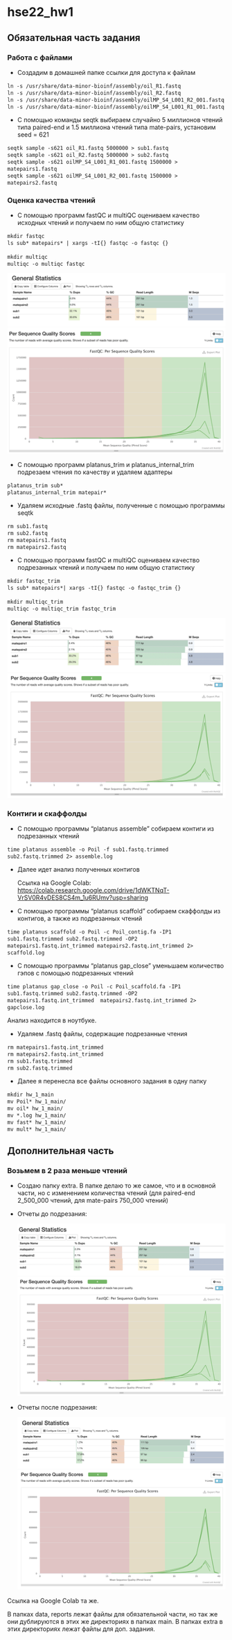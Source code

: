 # hse22_hw1

## Обязательная часть задания 
### Работа с файлами

- Создадим в домашней папке ссылки для доступа к файлам

```
ln -s /usr/share/data-minor-bioinf/assembly/oil_R1.fastq
ln -s /usr/share/data-minor-bioinf/assembly/oil_R2.fastq
ln -s /usr/share/data-minor-bioinf/assembly/oilMP_S4_L001_R2_001.fastq
ln -s /usr/share/data-minor-bioinf/assembly/oilMP_S4_L001_R1_001.fastq
```

- С помощью команды seqtk выбираем случайно 5 миллионов чтений типа paired-end и 1.5 миллиона чтений типа mate-pairs, установим seed = 621


```
seqtk sample -s621 oil_R1.fastq 5000000 > sub1.fastq
seqtk sample -s621 oil_R2.fastq 5000000 > sub2.fastq
seqtk sample -s621 oilMP_S4_L001_R1_001.fastq 1500000 > matepairs1.fastq
seqtk sample -s621 oilMP_S4_L001_R2_001.fastq 1500000 > matepairs2.fastq
```

### Оценка качества чтений 

- С помощью программ fastQC и multiQC оцениваем качество исходных чтений и получаем по ним общую статистику

```
mkdir fastqc
ls sub* matepairs* | xargs -tI{} fastqc -o fastqc {}

mkdir multiqc
multiqc -o multiqc fastqc
```

![Скрин_1](https://github.com/XeniaMishina/hse22_hw1/blob/main/screenshots/general_main_1.png)
![Скрин_2](https://github.com/XeniaMishina/hse22_hw1/blob/main/screenshots/quality_score_main_1.png)


- С помощью программ platanus_trim и platanus_internal_trim подрезаем чтения по качеству и удаляем адаптеры

```
platanus_trim sub*
platanus_internal_trim matepair*
```
- Удаляем исходные .fastq файлы, полученные с помощью программы seqtk
```
rm sub1.fastq
rm sub2.fastq
rm matepairs1.fastq 
rm matepairs2.fastq
```

- С помощью программ fastQC и multiQC оцениваем качество подрезанных чтений и получаем по ним общую статистику
```
mkdir fastqc_trim
ls sub* matepairs*| xargs -tI{} fastqc -o fastqc_trim {}

mkdir multiqc_trim
multiqc -o multiqc_trim fastqc_trim
```

![Скрин_3](https://github.com/XeniaMishina/hse22_hw1/blob/main/screenshots/general_main_2.png)
![Скрин_4](https://github.com/XeniaMishina/hse22_hw1/blob/main/screenshots/quality_score_main_2.png)


### Контиги и скаффолды

- С помощью программы “platanus assemble” собираем контиги из подрезанных чтений
```
time platanus assemble -o Poil -f sub1.fastq.trimmed sub2.fastq.trimmed 2> assemble.log
```
- Далее идет анализ полученных контигов

  Ссылка на Google Colab: https://colab.research.google.com/drive/1dWKTNqT-VrSV0R4vDES8CS4m_1u6RUmv?usp=sharing

- С помощью программы “platanus scaffold” собираем скаффолды из контигов, а также из подрезанных чтений
```
time platanus scaffold -o Poil -c Poil_contig.fa -IP1 sub1.fastq.trimmed sub2.fastq.trimmed -OP2 matepairs1.fastq.int_trimmed matepairs2.fastq.int_trimmed 2> scaffold.log
```
- С помощью программы “platanus gap_close” уменьшаем количество гэпов с помощью подрезанных чтений

```
time platanus gap_close -o Poil -c Poil_scaffold.fa -IP1 sub1.fastq.trimmed sub2.fastq.trimmed -OP2 matepairs1.fastq.int_trimmed  matepairs2.fastq.int_trimmed 2> gapclose.log
```

Анализ находится в ноутбуке.

- Удаляем .fastq файлы, содержащие подрезанные чтения
```
rm matepairs1.fastq.int_trimmed
rm matepairs2.fastq.int_trimmed
rm sub1.fastq.trimmed
rm sub2.fastq.trimmed
```

- Далее я перенесла все файлы основного задания в одну папку

```
mkdir hw_1_main
mv Poil* hw_1_main/
mv oil* hw_1_main/
mv *.log hw_1_main/
mv fast* hw_1_main/
mv mult* hw_1_main/
```


## Дополнительная часть
### Возьмем в 2 раза меньше чтений

- Создаю папку extra. В папке делаю то же самое, что и в основной части, но с изменением количества чтений (для paired-end 2_500_000 чтений, для mate-pairs 750_000 чтений)



 - Отчеты до подрезания:
    
    ![Скрин_5](https://github.com/XeniaMishina/hse22_hw1/blob/main/screenshots/general_extra_1.png)
    ![Скрин_6](https://github.com/XeniaMishina/hse22_hw1/blob/main/screenshots/quality_score_extra_1.png)
    
  - Отчеты после подрезания:
    
    ![Скрин_7](https://github.com/XeniaMishina/hse22_hw1/blob/main/screenshots/general_extra_2.png)
    ![Скрин_8](https://github.com/XeniaMishina/hse22_hw1/blob/main/screenshots/quality_score_extra_2.png)

Ссылка на Google Colab та же.

В папках data, reports лежат файлы для обязательной части, но так же они дублируются в этих же директориях в папках main. В папках extra в этих директориях лежат файлы для доп. задания. 

   
